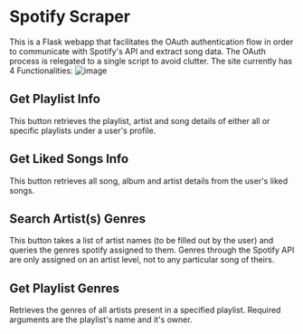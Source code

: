 # Spotify Scraper

This is a Flask webapp that facilitates the OAuth authentication flow in order to communicate with Spotify's API and extract song data. The OAuth process is relegated to a single script to avoid clutter. The site currently has 4 Functionalities: 
![image](https://github.com/user-attachments/assets/02755a8e-6986-453f-a700-f7ed966968f3)


## Get Playlist Info
This button retrieves the playlist, artist and song details of either all or specific playlists under a user's profile.

## Get Liked Songs Info
This button retrieves all song, album and artist details from the user's liked songs.

## Search Artist(s) Genres
This button takes a list of artist names (to be filled out by the user) and queries the genres spotify assigned to them. Genres through the Spotify API are only assigned on an artist level, not to any particular song of theirs.

## Get Playlist Genres
Retrieves the genres of all artists present in a specified playlist. Required arguments are the playlist's name and it's owner.
